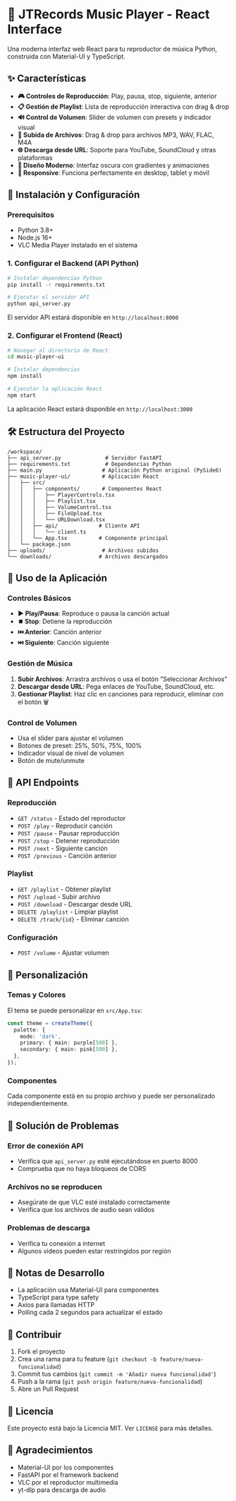 # 🎵 JTRecords Music Player - React Interface

Una moderna interfaz web React para tu reproductor de música Python, construida con Material-UI y TypeScript.

## ✨ Características

- **🎮 Controles de Reproducción**: Play, pausa, stop, siguiente, anterior
- **📋 Gestión de Playlist**: Lista de reproducción interactiva con drag & drop
- **🔊 Control de Volumen**: Slider de volumen con presets y indicador visual
- **📁 Subida de Archivos**: Drag & drop para archivos MP3, WAV, FLAC, M4A
- **🌐 Descarga desde URL**: Soporte para YouTube, SoundCloud y otras plataformas
- **🎨 Diseño Moderno**: Interfaz oscura con gradientes y animaciones
- **📱 Responsive**: Funciona perfectamente en desktop, tablet y móvil

## 🚀 Instalación y Configuración

### Prerequisitos

- Python 3.8+
- Node.js 16+
- VLC Media Player instalado en el sistema

### 1. Configurar el Backend (API Python)

```bash
# Instalar dependencias Python
pip install -r requirements.txt

# Ejecutar el servidor API
python api_server.py
```

El servidor API estará disponible en `http://localhost:8000`

### 2. Configurar el Frontend (React)

```bash
# Navegar al directorio de React
cd music-player-ui

# Instalar dependencias
npm install

# Ejecutar la aplicación React
npm start
```

La aplicación React estará disponible en `http://localhost:3000`

## 🛠️ Estructura del Proyecto

```
/workspace/
├── api_server.py              # Servidor FastAPI
├── requirements.txt           # Dependencias Python
├── main.py                   # Aplicación Python original (PySide6)
├── music-player-ui/          # Aplicación React
│   ├── src/
│   │   ├── components/       # Componentes React
│   │   │   ├── PlayerControls.tsx
│   │   │   ├── Playlist.tsx
│   │   │   ├── VolumeControl.tsx
│   │   │   ├── FileUpload.tsx
│   │   │   └── URLDownload.tsx
│   │   ├── api/             # Cliente API
│   │   │   └── client.ts
│   │   └── App.tsx          # Componente principal
│   └── package.json
├── uploads/                  # Archivos subidos
└── downloads/               # Archivos descargados
```

## 🎯 Uso de la Aplicación

### Controles Básicos
- **▶️ Play/Pausa**: Reproduce o pausa la canción actual
- **⏹️ Stop**: Detiene la reproducción
- **⏮️ Anterior**: Canción anterior
- **⏭️ Siguiente**: Canción siguiente

### Gestión de Música
1. **Subir Archivos**: Arrastra archivos o usa el botón "Seleccionar Archivos"
2. **Descargar desde URL**: Pega enlaces de YouTube, SoundCloud, etc.
3. **Gestionar Playlist**: Haz clic en canciones para reproducir, eliminar con el botón 🗑️

### Control de Volumen
- Usa el slider para ajustar el volumen
- Botones de preset: 25%, 50%, 75%, 100%
- Indicador visual de nivel de volumen
- Botón de mute/unmute

## 🔧 API Endpoints

### Reproducción
- `GET /status` - Estado del reproductor
- `POST /play` - Reproducir canción
- `POST /pause` - Pausar reproducción
- `POST /stop` - Detener reproducción
- `POST /next` - Siguiente canción
- `POST /previous` - Canción anterior

### Playlist
- `GET /playlist` - Obtener playlist
- `POST /upload` - Subir archivo
- `POST /download` - Descargar desde URL
- `DELETE /playlist` - Limpiar playlist
- `DELETE /track/{id}` - Eliminar canción

### Configuración
- `POST /volume` - Ajustar volumen

## 🎨 Personalización

### Temas y Colores
El tema se puede personalizar en `src/App.tsx`:

```typescript
const theme = createTheme({
  palette: {
    mode: 'dark',
    primary: { main: purple[500] },
    secondary: { main: pink[500] },
  },
});
```

### Componentes
Cada componente está en su propio archivo y puede ser personalizado independientemente.

## 🐛 Solución de Problemas

### Error de conexión API
- Verifica que `api_server.py` esté ejecutándose en puerto 8000
- Comprueba que no haya bloqueos de CORS

### Archivos no se reproducen
- Asegúrate de que VLC esté instalado correctamente
- Verifica que los archivos de audio sean válidos

### Problemas de descarga
- Verifica tu conexión a internet
- Algunos videos pueden estar restringidos por región

## 📝 Notas de Desarrollo

- La aplicación usa Material-UI para componentes
- TypeScript para type safety
- Axios para llamadas HTTP
- Polling cada 2 segundos para actualizar el estado

## 🤝 Contribuir

1. Fork el proyecto
2. Crea una rama para tu feature (`git checkout -b feature/nueva-funcionalidad`)
3. Commit tus cambios (`git commit -m 'Añadir nueva funcionalidad'`)
4. Push a la rama (`git push origin feature/nueva-funcionalidad`)
5. Abre un Pull Request

## 📄 Licencia

Este proyecto está bajo la Licencia MIT. Ver `LICENSE` para más detalles.

## 🙏 Agradecimientos

- Material-UI por los componentes
- FastAPI por el framework backend
- VLC por el reproductor multimedia
- yt-dlp para descarga de audio
